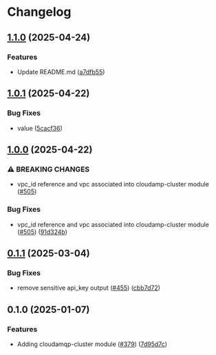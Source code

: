 # Changelog

## [1.1.0](https://github.com/prefapp/tfm/compare/cloudamqp-cluster-v1.0.1...cloudamqp-cluster-v1.1.0) (2025-04-24)


### Features

* Update README.md ([a7dfb55](https://github.com/prefapp/tfm/commit/a7dfb55b83447cf3ef08d168ab756e791f322e7a))

## [1.0.1](https://github.com/prefapp/tfm/compare/cloudamqp-cluster-v1.0.0...cloudamqp-cluster-v1.0.1) (2025-04-22)


### Bug Fixes

* value ([5cacf36](https://github.com/prefapp/tfm/commit/5cacf36592574c95eb252629054c0033338d6ee6))

## [1.0.0](https://github.com/prefapp/tfm/compare/cloudamqp-cluster-v0.1.1...cloudamqp-cluster-v1.0.0) (2025-04-22)


### ⚠ BREAKING CHANGES

* vpc_id reference and vpc associated into cloudamp-cluster module ([#505](https://github.com/prefapp/tfm/issues/505))

### Bug Fixes

* vpc_id reference and vpc associated into cloudamp-cluster module ([#505](https://github.com/prefapp/tfm/issues/505)) ([91d324b](https://github.com/prefapp/tfm/commit/91d324b725a1d9bf3ef15eb5e7f2816be619fcac))

## [0.1.1](https://github.com/prefapp/tfm/compare/cloudamqp-cluster-v0.1.0...cloudamqp-cluster-v0.1.1) (2025-03-04)


### Bug Fixes

* remove sensitive api_key output ([#455](https://github.com/prefapp/tfm/issues/455)) ([cbb7d72](https://github.com/prefapp/tfm/commit/cbb7d728cc1a0097f4b7c8c584080dad5f4b5a1c))

## 0.1.0 (2025-01-07)


### Features

* Adding cloudamqp-cluster module ([#379](https://github.com/prefapp/tfm/issues/379)) ([7d95d7c](https://github.com/prefapp/tfm/commit/7d95d7c6a59e53c1a6807a3821d50fa4c0be438b))
